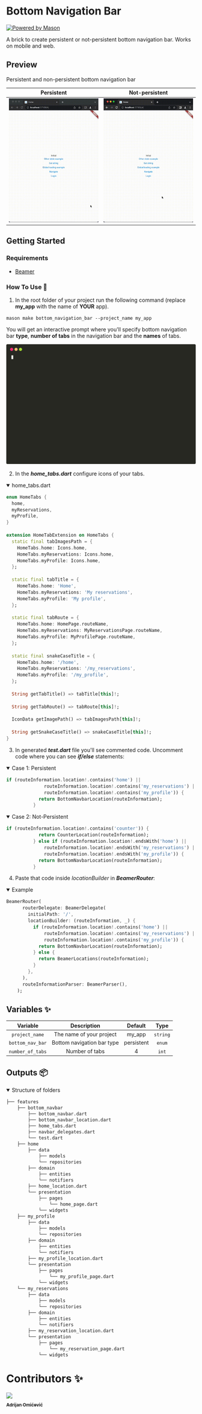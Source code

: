 # Bottom Navigation Bar

[![Powered by Mason](https://img.shields.io/endpoint?url=https%3A%2F%2Ftinyurl.com%2Fmason-badge)](https://github.com/felangel/mason)

A brick to create persistent or not-persistent bottom navigation bar. Works on mobile and web.

## Preview

Persistent and non-persistent bottom navigation bar


|Persistent                                        |Not-persistent                               |
|:-------------------------------------------: |:-----------------------------------------------:|
|![](persistent1.gif) |![](not_persistent1.gif)|





## Getting Started

### Requirements

 - [Beamer](https://pub.dev/packages/beamer)

### How To Use 🚀

1. In the root folder of your project run the following command (replace **my_app** with the name of **YOUR** app).

```
mason make bottom_navigation_bar --project_name my_app
```
You will get an interactive prompt where you'll specify bottom navigation bar **type**, **number of tabs** in the navigation bar and the **names** of tabs.

![](terminal.svg)

2. In the ***home_tabs.dart*** configure icons of your tabs.

<details open="open">
<summary>home_tabs.dart</summary>

```dart
enum HomeTabs {
  home,
  myReservations,
  myProfile,
}

extension HomeTabExtension on HomeTabs {
  static final tabImagesPath = {
    HomeTabs.home: Icons.home,
    HomeTabs.myReservations: Icons.home,
    HomeTabs.myProfile: Icons.home,
  };

  static final tabTitle = {
    HomeTabs.home: 'Home',
    HomeTabs.myReservations: 'My reservations',
    HomeTabs.myProfile: 'My profile',
  };

  static final tabRoute = {
    HomeTabs.home: HomePage.routeName,
    HomeTabs.myReservations: MyReservationsPage.routeName,
    HomeTabs.myProfile: MyProfilePage.routeName,
  };

  static final snakeCaseTitle = {
    HomeTabs.home: '/home',
    HomeTabs.myReservations: '/my_reservations',
    HomeTabs.myProfile: '/my_profile',
  };

  String getTabTitle() => tabTitle[this]!;

  String getTabRoute() => tabRoute[this]!;

  IconData getImagePath() => tabImagesPath[this]!;

  String getSnakeCaseTitle() => snakeCaseTitle[this]!;
}
```
</details>

3. In generated ***test.dart*** file you'll see commented code. Uncomment code where you can see ***if/else*** statements:

<details open="open">
<summary>Case 1: Persistent</summary>

```dart
if (routeInformation.location!.contains('home') ||
              routeInformation.location!.contains('my_reservations') ||
              routeInformation.location!.contains('my_profile')) {
            return BottomNavbarLocation(routeInformation);
          }
```
</details>

<details open="open">
<summary>Case 2: Not-Persistent</summary>

```dart
if (routeInformation.location!.contains('counter')) {
            return CounterLocation(routeInformation);
          } else if (routeInformation.location!.endsWith('home') ||
              routeInformation.location!.endsWith('my_reservations') ||
              routeInformation.location!.endsWith('my_profile')) {
            return BottomNavbarLocation(routeInformation);
          }
```
</details>

4. Paste that code inside *locationBuilder* in ***BeamerRouter***:

<details open="open">
<summary>Example</summary>

```dart
BeamerRouter(
      routerDelegate: BeamerDelegate(
        initialPath: '/',
        locationBuilder: (routeInformation, _) {
          if (routeInformation.location!.contains('home') ||
              routeInformation.location!.contains('my_reservations') ||
              routeInformation.location!.contains('my_profile')) {
            return BottomNavbarLocation(routeInformation);
          } else {
            return BeamerLocations(routeInformation);
          }
        },
      ),
      routeInformationParser: BeamerParser(),
    );
```
</details>


## Variables ✨

| Variable         | Description                      | Default      | Type    |
| :---------------:|:-------------------------------: | :---------:  | :-----: |
| `project_name`   | The name of your project         | my_app       | `string`|
| `bottom_nav_bar` | Bottom navigation bar type       | persistent   | `enum`  |
| `number_of_tabs` | Number of tabs                   |    4         | `int`   |


## Outputs 📦

<details open="open">
<summary>Structure of folders</summary>

```
├── features
    ├── bottom_navbar
        ├── bottom_navbar.dart
        ├── bottom_navbar_location.dart
        ├── home_tabs.dart
        ├── navbar_delegates.dart
        └── test.dart
    ├── home
        ├── data
            ├── models
            └── repositories
        ├── domain
            ├── entities
            └── notifiers
        ├── home_location.dart
        └── presentation
            ├── pages
                └── home_page.dart
            └── widgets
    ├── my_profile
        ├── data
            ├── models
            └── repositories
        ├── domain
            ├── entities
            └── notifiers
        ├── my_profile_location.dart
        └── presentation
            ├── pages
                └── my_profile_page.dart
            └── widgets
    └── my_reservations
        ├── data
            ├── models
            └── repositories
        ├── domain
            ├── entities
            └── notifiers
        ├── my_reservation_location.dart
        └── presentation
            ├── pages
                └── my_reservation_page.dart
            └── widgets
 ```
</details>
 
 
 
 
# Contributors ✨

<a href="https://hr.linkedin.com/in/adrijanomicevic"><img src="https://media-exp1.licdn.com/dms/image/C4E03AQGrVjCdENO4Bg/profile-displayphoto-shrink_200_200/0/1648504265358?e=2147483647&v=beta&t=bZ5pols8a-FTl7Q4F6ADIbt4Hagl66Cg_5aS7eeT5Ig" width="100px;"><br /><sub><b>Adrijan Omićević</b></sub></a>

